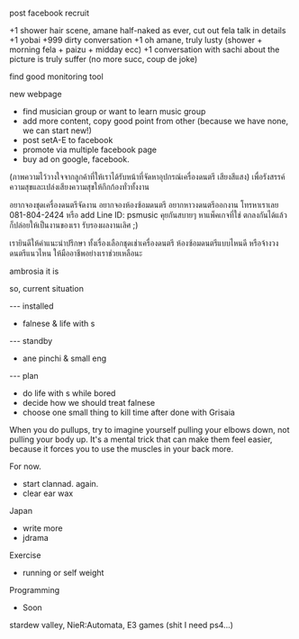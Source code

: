  post facebook recruit

+1 shower hair scene, amane half-naked as ever, cut out fela talk in details
+1 yobai
+999 dirty conversation
+1 oh amane, truly lusty (shower + morning fela + paizu + midday ecc)
+1 conversation with sachi about the picture is truly suffer (no more succ, coup de joke)

find good monitoring tool

new webpage
- find musician group or want to learn music group
- add more content, copy good point from other (because we have none, we can start new!)
- post setA-E to facebook
- promote via multiple facebook page
- buy ad on google, facebook.

 (ภาพความไว้วางใจจากลูกค้าที่ให้เราได้รับหน้าที่จัดหาอุปกรณ์เครื่องดนตรี เสียงสีแสง) เพื่อรังสรรค์ความสุขและเปล่งเสียงความสุขให้กึกก้องทั่วทั้งงาน
 
 อยากจองชุดเครื่องดนตรีจัดงาน อยากจองห้องซ้อมดนตรี อยากหาวงดนตรีออกงาน โทรหาเราเลย 081-804-2424 หรือ add Line ID: psmusic คุยกันสบายๆ หาแพ็คเกจที่ใช่ ตกลงกันได้แล้ว ก็ปล่อยให้เป็นงานของเรา รับรองผลงานเลิศ ;) 

เรายินดีให้คำแนะนำปรึกษา ทั้งเรื่องเลือกชุดเช่าเครื่องดนตรี ห้องซ้อมดนตรีแบบไหนดี หรือจ้างวงดนตรีแนวไหน ให้มืออาชีพอย่างเราช่วยเหลือนะ

ambrosia it is

so, current situation

--- installed
- falnese & life with s

--- standby
- ane pinchi & small eng

--- plan
- do life with s while bored
- decide how we should treat falnese
- choose one small thing to kill time after done with Grisaia

When you do pullups, try to imagine yourself pulling your elbows down, not pulling your body up. It's a mental trick that can make them feel easier, because it forces you to use the muscles in your back more.

For now.
- start clannad. again.
- clear ear wax

Japan
- write more
- jdrama

Exercise
- running or self weight

Programming
- Soon

stardew valley, 
NieR:Automata,
E3 games (shit I need ps4...)


